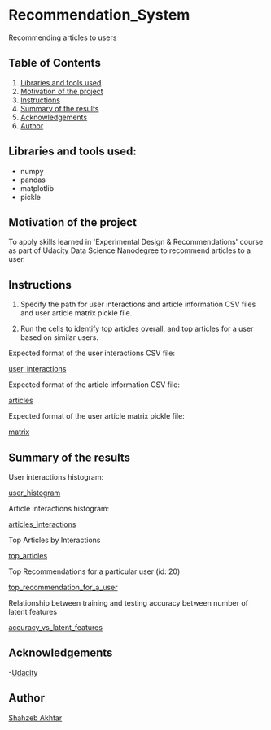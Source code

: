 # Recommendation_System
Recommending articles to users


## Table of Contents
 <ol>
   <li><a href="#head1"> Libraries and tools used</a>
   <li><a href="#head2"> Motivation of the project </a>
   <li><a href="#head3"> Instructions </a>
   <li><a href="#head4"> Summary of the results </a>
   <li><a href="#head5"> Acknowledgements </a>
   <li><a href="#head6"> Author </a>
</ol>

<h2 id="head1"> Libraries and tools used: </h2>

- numpy
- pandas
- matplotlib
- pickle

<h2 id="head2"> Motivation of the project</h2>
To apply skills learned in 'Experimental Design & Recommendations' course as part of Udacity Data Science Nanodegree to recommend articles to a user.

<h2 id="head3"> Instructions </h2>

1. Specify the path for user interactions and article information CSV files and user article matrix pickle file.

2. Run the cells to identify top articles overall, and top articles for a user based on similar users.

Expected format of the user interactions CSV file:

[user_interactions](screen_shots/user_interactions.png)

Expected format of the article information CSV file:

[articles](screen_shots/articles.png)

Expected format of the user article matrix pickle file:

[matrix](screen_shots/matrix.png)

<h2 id="head4"> Summary of the results </h2>

User interactions histogram:

[user_histogram](screen_shots/user_histogram.png)

Article interactions histogram:

[articles_interactions](screen_shots/articles_interactions.png)

Top Articles by Interactions

[top_articles](screen_shots/top_articles.png)

Top Recommendations for a particular user (id: 20)

[top_recommendation_for_a_user](screen_shots/top_recommendation_for_a_user.png)

Relationship between training and testing accuracy between number of latent features

[accuracy_vs_latent_features](screen_shots/accuracy_vs_latent_features.png)

<h2 id="head5"> Acknowledgements </h2>

-[Udacity](https://www.udacity.com/)

<h2 id="head7"> Author </h2>

[Shahzeb Akhtar](https://www.linkedin.com/in/shahzebakhtar/)
